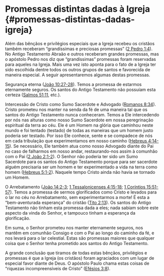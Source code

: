 # Promessas distintas dadas à Igreja {#promessas-distintas-dadas-igreja}

Além das bênçãos e privilégios especiais que a Igreja recebeu os cristãos também receberam “grandíssimas e preciosas promessas” ([2 Pedro 1:4](http://bibliaonline.com.br/acf/2pe/1/4)). No Antigo Testamento Abraão e outros receberam grandes promessas, mas o apóstolo Pedro nos diz que “grandíssimas” promessas foram reservadas para aqueles na Igreja. Mais uma vez isto aponta para o fato de a Igreja ter sido escolhida dentre todos os outros grupos de santos e favorecida de maneira especial. A seguir apresentaremos algumas destas promessas.

Segurança eterna ([João 10:27-28](http://bibliaonline.com.br/acf/jo/10/27-28)). Temos a promessa de estarmos eternamente seguros. Os santos do Antigo Testamento não possuíam esta certeza ([Salmos 51:11](http://bibliaonline.com.br/acf/sl/51/11), etc.).

Intercessão de Cristo como Sumo Sacerdote e Advogado ([Romanos 8:34](http://bibliaonline.com.br/acf/rm/8/34)). Cristo prometeu nos manter na senda da fé de uma maneira tal que os santos do Antigo Testamento nunca conheceram. Temos a Ele intercedendo por nós nas alturas como nosso Sumo Sacerdote em nossa peregrinação espiritual da terra ao céu. Ele é um Homem na glória que caminhou neste mundo e foi tentado (testado) de todas as maneiras que um homem justo poderia ser testado. Por isso Ele conhece, sente e se compadece de nós em cada tribulação que experimentamos em nosso caminho ([Hebreus 4:14-15](http://bibliaonline.com.br/acf/hb/4/14-15)). Se necessário, Ele também atua como nosso Advogado diante do Pai no caso de falharmos em nosso andar, restaurando-nos assim à comunhão com o Pai ([2 João 2:1-2](http://bibliaonline.com.br/acf/2jo/2/1-2)). O Senhor não poderia ter sido um Sumo Sacerdote para os santos do Antigo Testamento porque para ser sacerdote alguém precisaria ser um homem e ter experimentado a vida na terra como homem ([Hebreus 5:1-2](http://bibliaonline.com.br/acf/hb/5/1-2)). Naquele tempo Cristo ainda não havia se tornado um Homem.

O Arrebatamento ([João 14:2-3](http://bibliaonline.com.br/acf/jo/14/2-3); [1 Tessalonicenses 4:15-18](http://bibliaonline.com.br/acf/1ts/4/15-18); [1 Coríntios 15:51-57](http://bibliaonline.com.br/acf/1co/15/51-57)). Temos a promessa de sermos glorificados como Cristo e levados para o lar no céu no Arrebatamento, sem experimentarmos a morte! É esta a “bem-aventurada esperança” do cristão ([Tito 2:13](http://bibliaonline.com.br/acf/tt/2/13)). Os santos do Antigo Testamento não tinham esta promessa dada a eles; nada sabiam sobre este aspecto da vinda do Senhor, e tampouco tinham a esperança da glorificação.

Em suma, o Senhor prometeu nos manter eternamente seguros, nos mantêm em comunhão Consigo e com o Pai ao longo do caminho da fé, e nos levará para o lar celestial. Estas são promessas maiores que qualquer coisa que o Senhor tenha prometido aos santos do Antigo Testamento.

A grande conclusão que tiramos de todas estas bênçãos, privilégios e promessas é que a Igreja (os cristãos) foram agraciados com um lugar de especial favor diante de Deus. O apóstolo Paulo chama estas coisas de “riquezas incompreensíveis de Cristo” ([Efésios 3:8](http://bibliaonline.com.br/acf/ef/3/8)).